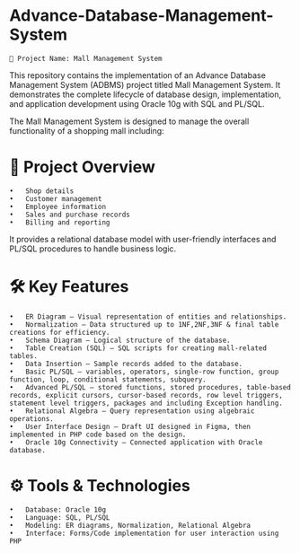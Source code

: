 # Advance-Database-Management-System
    📌 Project Name: Mall Management System

This repository contains the implementation of an Advance Database Management System (ADBMS) project titled Mall Management System. It demonstrates the complete lifecycle of database design, implementation, and application development using Oracle 10g with SQL and PL/SQL.

The Mall Management System is designed to manage the overall functionality of a shopping mall including:

# 🚀 Project Overview
	•	Shop details
	•	Customer management
	•	Employee information
	•	Sales and purchase records
	•	Billing and reporting

It provides a relational database model with user-friendly interfaces and PL/SQL procedures to handle business logic.

# 🛠️ Key Features
	•	ER Diagram – Visual representation of entities and relationships.
	•	Normalization – Data structured up to 1NF,2NF,3NF & final table creations for efficiency.
	•	Schema Diagram – Logical structure of the database.
	•	Table Creation (SQL) – SQL scripts for creating mall-related tables.
	•	Data Insertion – Sample records added to the database.
	•	Basic PL/SQL – variables, operators, single-row function, group function, loop, conditional statements, subquery.
	•	Advanced PL/SQL – stored functions, stored procedures, table-based records, explicit cursors, cursor-based records, row level triggers, statement level triggers, packages and including Exception handling.
	•	Relational Algebra – Query representation using algebraic operations.
	•	User Interface Design – Draft UI designed in Figma, then implemented in PHP code based on the design.
	•	Oracle 10g Connectivity – Connected application with Oracle database.

 # ⚙️ Tools & Technologies
	•	Database: Oracle 10g
	•	Language: SQL, PL/SQL
	•	Modeling: ER diagrams, Normalization, Relational Algebra
	•	Interface: Forms/Code implementation for user interaction using PHP 

